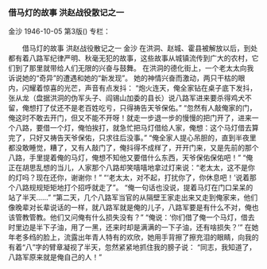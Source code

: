 ### 借马灯的故事  洪赵战役散记之一
金沙
1946-10-05
第3版()
专栏：

　　借马灯的故事
    洪赵战役散记之一
    金沙
    在洪洞、赵城、霍县被解放以后，到处都有着八路军纪律严明、秋毫无犯的故事，这些故事从城镇流传到广大的农村，它们到了那里就带给人们无限的兴奋与鼓舞。
    在洪洞的德化街上，一个老太太向我诉说她的“奇异”的遭遇和她的“新发现”。
    她的神情兴奋而激动，两只干枯的眼内，闪耀着惊喜的光芒，声音有点发抖：
    “炮火连天，俺全家钻在桌子底下发抖，张从龙（盘据洪洞的伪军头子、阎锡山加委的县长）说八路军进来要杀得鸡犬不留，俺想打了仗还不是老百姓吃亏，只得祷告天爷保佑。”
    “忽然有人敲俺家的门，俺这时不敢去开门，但又不能不开呀！就走一步退一步的慢慢的把门开了，进来一个八路，要借一个灯，俺怕挨打，就急忙把马灯借给人家，俺想：这个马灯借去算完了，只好又祷告天爷保佑，只求往后没事。”
    “俺全家人提心吊胆的，直到半夜里都没敢睡觉，糟了，又有人敲门了，俺抖得不成样了，开开门来，又是先前的那个八路，手里提着俺的马灯，俺想不知他又要借什么东西，天爷保佑保佑吧！”
    “俺正在胡思乱想的当儿，人家那个八路却笑嘻嘻地拿过灯来说：“老太太，这不是你的灯吗？现在还你，谢谢你！”
    “‘老太太，对不起，打扰你了，你休息吧！’说着那个八路规规矩矩地打个招呼就走了”。
    “俺一句话也没说，提着马灯在门口呆呆的站了半天……”
    “第二天，几个八路军当官的从隔壁王家走出来又走到俺家来，他们像晚辈对长辈说话的一样，就八路军就是俺的儿子，八路军要是有什么不对，俺也该管教管教。他们又问俺有什么损失没有？”
    “俺说：‘你们借了俺一个马灯，借去时里边是半下子油，用了一黑，还来时却是满满的一下子油，还有啥损失？’”
    在她年老多绉的脸上，流露出年青人特有的欢欣，她用手背擦了擦充泪的眼睛，向我的有着“八”字的臂章凝视了半天，忽然紧紧地抓住我的膀子说：
    “同志，我知道了，八路军原来就是俺自己的人！”
